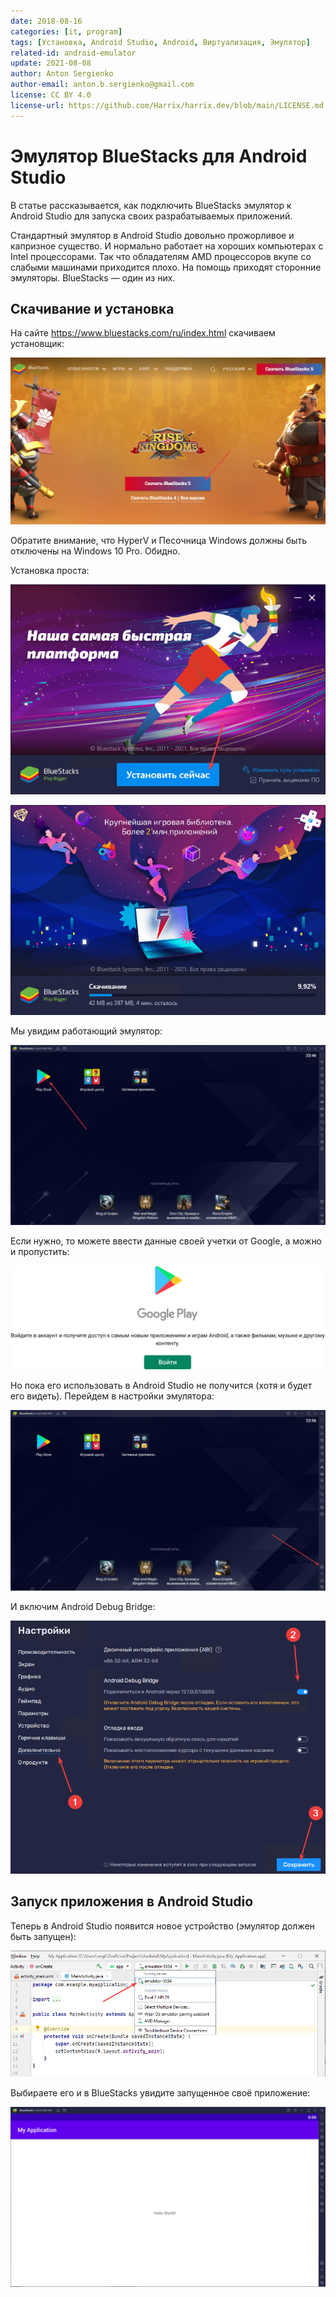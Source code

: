```yaml
---
date: 2018-08-16
categories: [it, program]
tags: [Установка, Android Studio, Android, Виртуализация, Эмулятор]
related-id: android-emulator
update: 2021-08-08
author: Anton Sergienko
author-email: anton.b.sergienko@gmail.com
license: CC BY 4.0
license-url: https://github.com/Harrix/harrix.dev/blob/main/LICENSE.md
---
```


# Эмулятор BlueStacks для Android Studio

В статье рассказывается, как подключить BlueStacks эмулятор к Android Studio для запуска своих разрабатываемых приложений.

Стандартный эмулятор в Android Studio довольно прожорливое и капризное существо. И нормально работает на хороших компьютерах с Intel процессорами. Так что обладателям AMD процессоров вкупе со слабыми машинами приходится плохо. На помощь приходят сторонние эмуляторы. BlueStacks — один из них.

## Скачивание и установка

На сайте <https://www.bluestacks.com/ru/index.html> скачиваем установщик:

![Скачивание установщика](img/download.png)

Обратите внимание, что HyperV и Песочница Windows должны быть отключены на Windows 10 Pro. Обидно.

Установка проста:

![Первоначальное окно установщика](img/install_01.png)

![Процесс установки](img/install_02.png)

Мы увидим работающий эмулятор:

![Эмулятор готов к работе](img/blue-stacks.png)

Если нужно, то можете ввести данные своей учетки от Google, а можно и пропустить:

![Окончание установки](img/install_03.png)

Но пока его использовать в Android Studio не получится (хотя и будет его видеть). Перейдем в настройки эмулятора:

![Настройки эмулятора](img/settings_01.png)

И включим Android Debug Bridge:

![Настройки эмулятора](img/settings_02.png)

## Запуск приложения в Android Studio

Теперь в Android Studio появится новое устройство (эмулятор должен быть запущен):

![Выбор устройства в Android Studio](img/run_01.png)

Выбираете его и в BlueStacks увидите запущенное своё приложение:

![Запущенное приложение](img/run_02.png)
